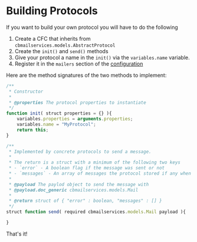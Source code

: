 # Building Protocols

If you want to build your own protocol you will have to do the following

1. Create a CFC that inherits from `cbmailservices.models.AbstractProtocol`
2. Create the `init()` and `send()` methods
3. Give your protocol a name in the `init()` via the `variables.name` variable.
4. Register it in the `mailers` section of the [configuration](../essentials/configuration.md)

Here are the method signatures of the two methods to implement:

```javascript
/**
 * Constructor
 *
 * @properties The protocol properties to instantiate
 */
function init( struct properties = {} ){
	variables.properties = arguments.properties;
	variables.name = "MyProtocol";
	return this;
}

/**
 * Implemented by concrete protocols to send a message.
 *
 * The return is a struct with a minimum of the following two keys
 * - `error` - A boolean flag if the message was sent or not
 * - `messages` - An array of messages the protocol stored if any when sending the payload
 *
 * @payload The paylod object to send the message with
 * @payload.doc_generic cbmailservices.models.Mail
 *
 * @return struct of { "error" : boolean, "messages" : [] }
 */
struct function send( required cbmailservices.models.Mail payload ){

}
```

That's it!
